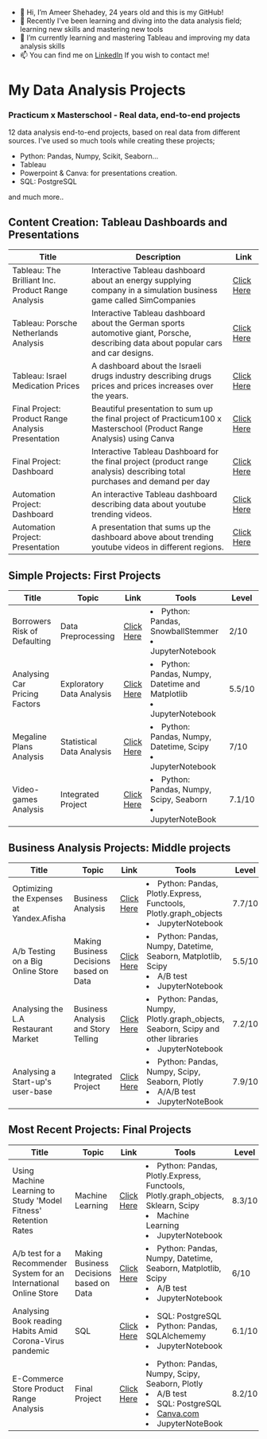 - 👋 Hi, I’m Ameer Shehadey, 24 years old and this is my GitHub!
- 👀 Recently I've been learning and diving into the data analysis field; learning new skills and mastering new tools
- 🌱 I’m currently learning and mastering Tableau and improving my data analysis skills
- 📫 You can find me on [LinkedIn](https://www.linkedin.com/in/ameer-shehadey-aa4a0a241) If you wish to contact me!

# My Data Analysis Projects
### Practicum x Masterschool - Real data, end-to-end projects
12 data analysis end-to-end projects, based on real data from different sources. I've used so much tools while creating these projects;
- Python: Pandas, Numpy, Scikit, Seaborn...
- Tableau
- Powerpoint & Canva: for presentations creation.
- SQL: PostgreSQL

and much more..

## Content Creation: Tableau Dashboards and Presentations
| Title                                              	| Description                                                                                                                           	| Link                                                                                                                      	|
|----------------------------------------------------	|---------------------------------------------------------------------------------------------------------------------------------------	|---------------------------------------------------------------------------------------------------------------------------	|
| Tableau: The Brilliant Inc. Product Range Analysis              	| Interactive Tableau dashboard about an energy supplying company in a simulation business game called SimCompanies  	| [Click Here](https://public.tableau.com/app/profile/ameer.shehadey/viz/TheBrilliantIncSales/Dashboard1)                     	|
| Tableau: Porsche Netherlands Analysis              	| Interactive Tableau dashboard about the German sports automotive giant, Porsche, describing data about popular cars and car designs.  	| [Click Here](https://public.tableau.com/app/profile/ameer.shehadey/viz/PorscheNetherlands/Dashboard2)                     	|
| Tableau: Israel Medication Prices                  	| A dashboard about the Israeli drugs industry describing drugs prices and prices increases over the years.                             	| [Click Here](https://public.tableau.com/app/profile/ameer.shehadey/viz/Israelimedicationprices/Dashboard1)                	|
| Final Project: Product Range Analysis Presentation 	| Beautiful presentation to sum up the final project of Practicum100 x Masterschool (Product Range Analysis) using Canva                	| [Click Here](https://drive.google.com/file/d/16DzfkWubWJFsEC5MBFTqy-nzHnRshckz/view)                                      	|
| Final Project: Dashboard                           	| Interactive Tableau Dashboard for the final project (product range analysis) describing total purchases and demand per day            	| [Click Here](https://public.tableau.com/app/profile/ameer.shehadey/viz/final_project_dashboard_16559986069860/Dashboard1) 	|
| Automation Project: Dashboard                      	| An interactive Tableau dashboard describing data about youtube trending videos.                                                       	| [Click Here](https://public.tableau.com/app/profile/ameer.shehadey/viz/Automation_project_16527953419570/TrendingVideos)  	|
| Automation Project: Presentation                   	| A presentation that sums up the dashboard above about trending youtube videos in different regions.                                   	| [Click Here](https://github.com/drameerjs/da-projects/blob/main/advanced%20projects/automation-presentation.pdf)          	|

## Simple Projects: First Projects
| Title                         	| Topic                     	| Link                                                                                                        	| Tools                                                                                 	| Level  	|
|-------------------------------	|---------------------------	|-------------------------------------------------------------------------------------------------------------	|---------------------------------------------------------------------------------------	|--------	|
| Borrowers Risk of Defaulting  	| Data Preprocessing        	| [Click Here](https://github.com/drameerjs/da-projects/blob/main/simple%20projects/preprocessing-full.ipynb) 	| <li> Python: Pandas, SnowballStemmer </li> <li> JupyterNotebook </li>                	| 2/10   	|
| Analysing Car Pricing Factors 	| Exploratory Data Analysis 	| [Click Here](https://github.com/drameerjs/da-projects/blob/main/simple%20projects/eda-full.ipynb)           	| <li> Python: Pandas, Numpy, Datetime and Matplotlib </li> <li> JupyterNotebook </li> 	| 5.5/10 	|
| Megaline Plans Analysis       	| Statistical Data Analysis 	| [Click Here](https://github.com/drameerjs/da-projects/blob/main/simple%20projects/sda-full.ipynb)           	| <li> Python: Pandas, Numpy, Datetime, Scipy </li> <li> JupyterNotebook </li>         	| 7/10   	|
| Video-games Analysis          	| Integrated Project        	| [Click Here](https://github.com/drameerjs/da-projects/blob/main/simple%20projects/int1-full.ipynb)          	| <li> Python: Pandas, Numpy, Scipy, Seaborn </li> <li> JupyterNoteBook </li>            	| 7.1/10 	|

## Business Analysis Projects: Middle projects
| Title                                    	| Topic                                   	| Link                                                                                                    	| Tools                                                                                                                 	| Level  	|
|------------------------------------------	|-----------------------------------------	|---------------------------------------------------------------------------------------------------------	|-----------------------------------------------------------------------------------------------------------------------	|--------	|
| Optimizing the Expenses at Yandex.Afisha 	| Business Analysis                       	| [Click Here](https://github.com/drameerjs/da-projects/blob/main/BA%20projects/ba-full.ipynb)            	| <li> Python: Pandas, Plotly.Express, Functools, Plotly.graph_objects</li> <li> JupyterNotebook </li>                  	| 7.7/10 	|
| A/b Testing on a Big Online Store        	| Making Business Decisions based on Data 	| [Click Here](https://github.com/drameerjs/da-projects/blob/main/BA%20projects/business-decisions.ipynb) 	| <li> Python: Pandas, Numpy, Datetime, Seaborn, Matplotlib, Scipy </li> <li> A/B test </li> <li> JupyterNotebook </li> 	| 5.5/10 	|
| Analysing the L.A Restaurant Market      	| Business Analysis and Story Telling     	| [Click Here](https://github.com/drameerjs/da-projects/blob/main/BA%20projects/telling-story.ipynb)      	| <li> Python: Pandas, Numpy, Plotly.graph_objects, Seaborn, Scipy and other libraries </li> <li> JupyterNotebook </li> 	| 7.2/10 	|
| Analysing a Start-up's user-base         	| Integrated Project                      	| [Click Here](https://github.com/drameerjs/da-projects/blob/main/BA%20projects/int2-full.ipynb)          	| <li> Python: Pandas, Numpy, Scipy, Seaborn, Plotly </li> <li> A/A/B test </li> <li> JupyterNoteBook </li>              	| 7.9/10 	|

## Most Recent Projects: Final Projects
| Title                                                               	| Topic                                   	| Link                                                                                                  	| Tools                                                                                                                                                               	| Level  	|
|---------------------------------------------------------------------	|-----------------------------------------	|-------------------------------------------------------------------------------------------------------	|---------------------------------------------------------------------------------------------------------------------------------------------------------------------	|--------	|
| Using Machine Learning to Study 'Model Fitness' Retention Rates     	| Machine Learning                        	| [Click Here](https://github.com/drameerjs/da-projects/blob/main/advanced%20projects/ML.ipynb)         	| <li> Python: Pandas, Plotly.Express, Functools, Plotly.graph_objects, Sklearn, Scipy</li> <li> Machine Learning </li> <li> JupyterNotebook </li>                   	| 8.3/10 	|
| A/b test for a Recommender System for an International Online Store 	| Making Business Decisions based on Data 	| [Click Here](https://github.com/drameerjs/da-projects/blob/main/advanced%20projects/final-ab.ipynb)   	| <li> Python: Pandas, Numpy, Datetime, Seaborn, Matplotlib, Scipy </li> <li> A/B test </li> <li> JupyterNotebook </li>                                               	| 6/10   	|
| Analysing Book reading Habits Amid Corona-Virus pandemic            	| SQL                                     	| [Click Here](https://github.com/drameerjs/da-projects/blob/main/advanced%20projects/final-sql.ipynb)  	| <li> SQL: PostgreSQL </li> <li> Python: Pandas, SQLAlchememy </li> <li> JupyterNotebook </li>                                                                       	| 6.1/10 	|
| E-Commerce Store Product Range Analysis                             	| Final Project                           	| [Click Here](https://github.com/drameerjs/da-projects/blob/main/advanced%20projects/final-full.ipynb) 	| <li> Python: Pandas, Numpy, Scipy, Seaborn, Plotly </li> <li> A/B test </li> <li> SQL: PostgreSQL </li> <li> [Canva.com](canva.com) </li> <li> JupyterNoteBook </li> 	| 8.2/10 	|
